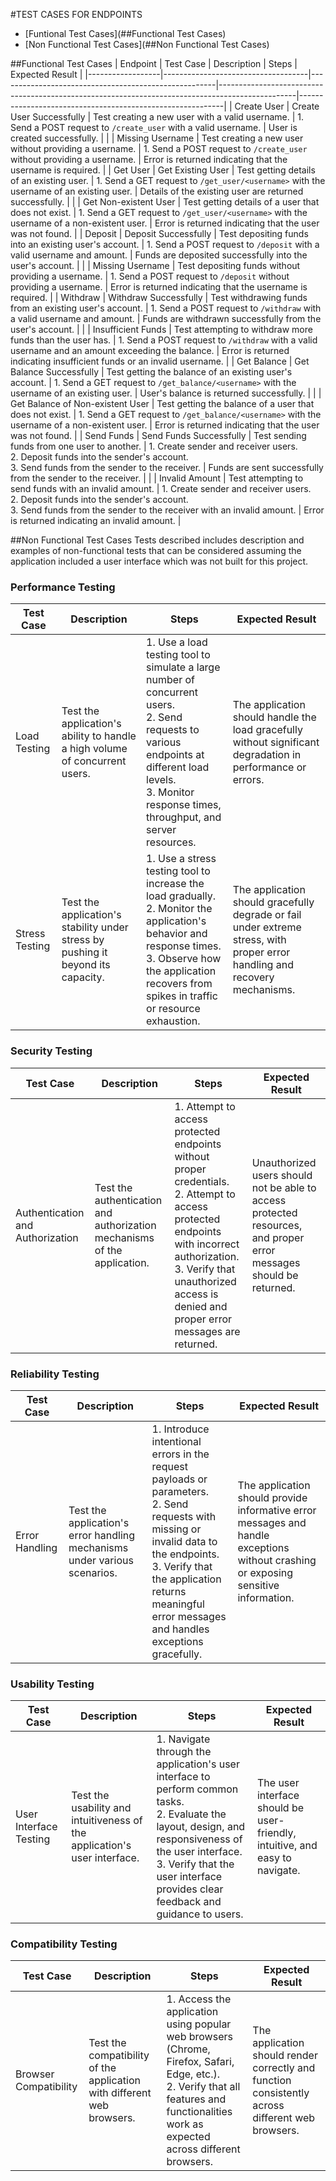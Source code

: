 #TEST CASES FOR ENDPOINTS
- [Funtional Test Cases](##Functional Test Cases)
- [Non Functional Test Cases](##Non Functional Test Cases)


##Functional Test Cases
| Endpoint         | Test Case                          | Description                                          | Steps                                                                                           | Expected Result                                           |
|------------------|------------------------------------|------------------------------------------------------|-------------------------------------------------------------------------------------------------|-----------------------------------------------------------|
| Create User      | Create User Successfully          | Test creating a new user with a valid username.      | 1. Send a POST request to `/create_user` with a valid username.                                 | User is created successfully.                            |
|                  | Missing Username                   | Test creating a new user without providing a username. | 1. Send a POST request to `/create_user` without providing a username.                          | Error is returned indicating that the username is required. |
| Get User         | Get Existing User                  | Test getting details of an existing user.            | 1. Send a GET request to `/get_user/<username>` with the username of an existing user.         | Details of the existing user are returned successfully.   |
|                  | Get Non-existent User              | Test getting details of a user that does not exist.  | 1. Send a GET request to `/get_user/<username>` with the username of a non-existent user.      | Error is returned indicating that the user was not found. |
| Deposit          | Deposit Successfully               | Test depositing funds into an existing user's account. | 1. Send a POST request to `/deposit` with a valid username and amount.                          | Funds are deposited successfully into the user's account. |
|                  | Missing Username                   | Test depositing funds without providing a username.  | 1. Send a POST request to `/deposit` without providing a username.                               | Error is returned indicating that the username is required. |
| Withdraw         | Withdraw Successfully              | Test withdrawing funds from an existing user's account. | 1. Send a POST request to `/withdraw` with a valid username and amount.                        | Funds are withdrawn successfully from the user's account. |
|                  | Insufficient Funds                 | Test attempting to withdraw more funds than the user has. | 1. Send a POST request to `/withdraw` with a valid username and an amount exceeding the balance. | Error is returned indicating insufficient funds or an invalid username. |
| Get Balance      | Get Balance Successfully          | Test getting the balance of an existing user's account. | 1. Send a GET request to `/get_balance/<username>` with the username of an existing user.      | User's balance is returned successfully.               |
|                  | Get Balance of Non-existent User  | Test getting the balance of a user that does not exist. | 1. Send a GET request to `/get_balance/<username>` with the username of a non-existent user.  | Error is returned indicating that the user was not found. |
| Send Funds       | Send Funds Successfully           | Test sending funds from one user to another.          | 1. Create sender and receiver users.<br>2. Deposit funds into the sender's account.<br>3. Send funds from the sender to the receiver. | Funds are sent successfully from the sender to the receiver. |
|                  | Invalid Amount                    | Test attempting to send funds with an invalid amount. | 1. Create sender and receiver users.<br>2. Deposit funds into the sender's account.<br>3. Send funds from the sender to the receiver with an invalid amount. | Error is returned indicating an invalid amount.        |


##Non Functional Test Cases
Tests described includes description and examples of non-functional tests that can be considered assuming the application included a user interface which was not built for this project.

### Performance Testing
| Test Case | Description | Steps | Expected Result |
|-----------|-------------|-------|-----------------|
| Load Testing | Test the application's ability to handle a high volume of concurrent users. | 1. Use a load testing tool to simulate a large number of concurrent users.<br>2. Send requests to various endpoints at different load levels.<br>3. Monitor response times, throughput, and server resources. | The application should handle the load gracefully without significant degradation in performance or errors. |
| Stress Testing | Test the application's stability under stress by pushing it beyond its capacity. | 1. Use a stress testing tool to increase the load gradually.<br>2. Monitor the application's behavior and response times.<br>3. Observe how the application recovers from spikes in traffic or resource exhaustion. | The application should gracefully degrade or fail under extreme stress, with proper error handling and recovery mechanisms. |

### Security Testing

| Test Case | Description | Steps | Expected Result |
|-----------|-------------|-------|-----------------|
| Authentication and Authorization | Test the authentication and authorization mechanisms of the application. | 1. Attempt to access protected endpoints without proper credentials.<br>2. Attempt to access protected endpoints with incorrect authorization.<br>3. Verify that unauthorized access is denied and proper error messages are returned. | Unauthorized users should not be able to access protected resources, and proper error messages should be returned. |

### Reliability Testing

| Test Case | Description | Steps | Expected Result |
|-----------|-------------|-------|-----------------|
| Error Handling | Test the application's error handling mechanisms under various scenarios. | 1. Introduce intentional errors in the request payloads or parameters.<br>2. Send requests with missing or invalid data to the endpoints.<br>3. Verify that the application returns meaningful error messages and handles exceptions gracefully. | The application should provide informative error messages and handle exceptions without crashing or exposing sensitive information. |

### Usability Testing

| Test Case | Description | Steps | Expected Result |
|-----------|-------------|-------|-----------------|
| User Interface Testing | Test the usability and intuitiveness of the application's user interface. | 1. Navigate through the application's user interface to perform common tasks.<br>2. Evaluate the layout, design, and responsiveness of the user interface.<br>3. Verify that the user interface provides clear feedback and guidance to users. | The user interface should be user-friendly, intuitive, and easy to navigate. |

### Compatibility Testing

| Test Case | Description | Steps | Expected Result |
|-----------|-------------|-------|-----------------|
| Browser Compatibility | Test the compatibility of the application with different web browsers. | 1. Access the application using popular web browsers (Chrome, Firefox, Safari, Edge, etc.).<br>2. Verify that all features and functionalities work as expected across different browsers. | The application should render correctly and function consistently across different web browsers. |
